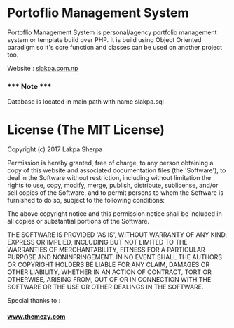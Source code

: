 # Portoflio Management System

Portoflio Management System is personal/agency portfolio management system or template build over PHP. It is build using Object Oriented paradigm so it's core function and classes can be used on another project too.

Website : <a href="http://slakpa.com.np">slakpa.com.np</a>


### *** Note ***
Database is located in main path with name slakpa.sql


# License (The MIT License)

Copyright (c) 2017 Lakpa Sherpa

Permission is hereby granted, free of charge, to any person obtaining a copy of this website and associated documentation files (the 'Software'), to deal in the Software without restriction, including without limitation the rights to use, copy, modify, merge, publish, distribute, sublicense, and/or sell copies of the Software, and to permit persons to whom the Software is furnished to do so, subject to the following conditions:

The above copyright notice and this permission notice shall be included in all copies or substantial portions of the Software.

THE SOFTWARE IS PROVIDED 'AS IS', WITHOUT WARRANTY OF ANY KIND, EXPRESS OR IMPLIED, INCLUDING BUT NOT LIMITED TO THE WARRANTIES OF MERCHANTABILITY, FITNESS FOR A PARTICULAR PURPOSE AND NONINFRINGEMENT. IN NO EVENT SHALL THE AUTHORS OR COPYRIGHT HOLDERS BE LIABLE FOR ANY CLAIM, DAMAGES OR OTHER LIABILITY, WHETHER IN AN ACTION OF CONTRACT, TORT OR OTHERWISE, ARISING FROM, OUT OF OR IN CONNECTION WITH THE SOFTWARE OR THE USE OR OTHER DEALINGS IN THE SOFTWARE.

Special thanks to : <h4> www.themezy.com </h4>

